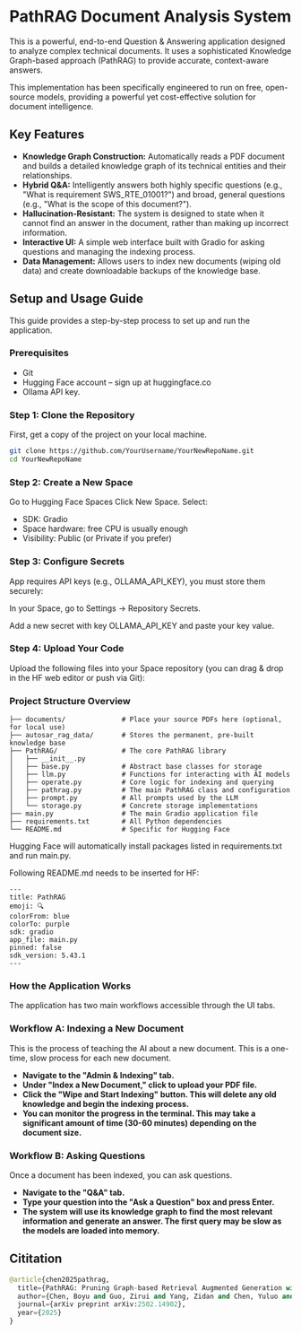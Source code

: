 # PathRAG Document Analysis System

This is a powerful, end-to-end Question & Answering application designed to analyze complex technical documents. It uses a sophisticated Knowledge Graph-based approach (PathRAG) to provide accurate, context-aware answers.

This implementation has been specifically engineered to run on free, open-source models, providing a powerful yet cost-effective solution for document intelligence.

## Key Features

- **Knowledge Graph Construction:** Automatically reads a PDF document and builds a detailed knowledge graph of its technical entities and their relationships.
- **Hybrid Q&A:** Intelligently answers both highly specific questions (e.g., "What is requirement SWS_RTE_01001?") and broad, general questions (e.g., "What is the scope of this document?").
- **Hallucination-Resistant:** The system is designed to state when it cannot find an answer in the document, rather than making up incorrect information.
- **Interactive UI:** A simple web interface built with Gradio for asking questions and managing the indexing process.
- **Data Management:** Allows users to index new documents (wiping old data) and create downloadable backups of the knowledge base.

## Setup and Usage Guide

This guide provides a step-by-step process to set up and run the application.

### Prerequisites
- Git
- Hugging Face account – sign up at huggingface.co
- Ollama API key.

### Step 1: Clone the Repository
First, get a copy of the project on your local machine.
```bash
git clone https://github.com/YourUsername/YourNewRepoName.git
cd YourNewRepoName
```
### Step 2: Create a New Space
Go to Hugging Face Spaces
Click New Space.
Select:
- SDK: Gradio
- Space hardware: free CPU is usually enough
- Visibility: Public (or Private if you prefer)

### Step 3: Configure Secrets

App requires API keys (e.g., OLLAMA_API_KEY), you must store them securely:

In your Space, go to Settings → Repository Secrets.

Add a new secret with key OLLAMA_API_KEY and paste your key value.

### Step 4: Upload Your Code

Upload the following files into your Space repository (you can drag & drop in the HF web editor or push via Git):

### Project Structure Overview
```
├── documents/              # Place your source PDFs here (optional, for local use)
├── autosar_rag_data/       # Stores the permanent, pre-built knowledge base
├── PathRAG/                # The core PathRAG library
│   ├── __init__.py
│   ├── base.py             # Abstract base classes for storage
│   ├── llm.py              # Functions for interacting with AI models
│   ├── operate.py          # Core logic for indexing and querying
│   ├── pathrag.py          # The main PathRAG class and configuration
│   ├── prompt.py           # All prompts used by the LLM
│   └── storage.py          # Concrete storage implementations
├── main.py                 # The main Gradio application file
├── requirements.txt        # All Python dependencies
└── README.md               # Specific for Hugging Face
```

Hugging Face will automatically install packages listed in requirements.txt and run main.py.

Following README.md needs to be inserted for HF:

```
---
title: PathRAG
emoji: 🔍
colorFrom: blue
colorTo: purple
sdk: gradio
app_file: main.py
pinned: false
sdk_version: 5.43.1
---

```

### How the Application Works
The application has two main workflows accessible through the UI tabs.

### Workflow A: Indexing a New Document
This is the process of teaching the AI about a new document. This is a one-time, slow process for each new document.
- **Navigate to the "Admin & Indexing" tab.**
- **Under "Index a New Document," click to upload your PDF file.**
- **Click the "Wipe and Start Indexing" button. This will delete any old knowledge and begin the indexing process.**
- **You can monitor the progress in the terminal. This may take a significant amount of time (30-60 minutes) depending on the document size.**

### Workflow B: Asking Questions
Once a document has been indexed, you can ask questions.
- **Navigate to the "Q&A" tab.**
- **Type your question into the "Ask a Question" box and press Enter.**
- **The system will use its knowledge graph to find the most relevant information and generate an answer. The first query may be slow as the models are loaded into memory.**

## Cititation

```python
@article{chen2025pathrag,
  title={PathRAG: Pruning Graph-based Retrieval Augmented Generation with Relational Paths},
  author={Chen, Boyu and Guo, Zirui and Yang, Zidan and Chen, Yuluo and Chen, Junze and Liu, Zhenghao and Shi, Chuan and Yang, Cheng},
  journal={arXiv preprint arXiv:2502.14902},
  year={2025}
}

```





